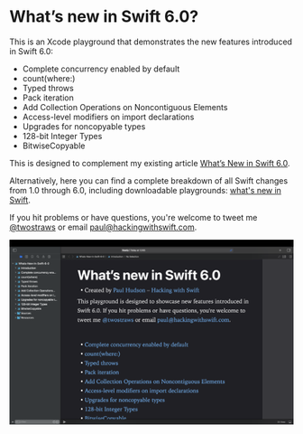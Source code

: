 # What’s new in Swift 6.0?

This is an Xcode playground that demonstrates the new features introduced in Swift 6.0: 

* Complete concurrency enabled by default
* count(where:)
* Typed throws
* Pack iteration
* Add Collection Operations on Noncontiguous Elements
* Access-level modifiers on import declarations
* Upgrades for noncopyable types
* 128-bit Integer Types
* BitwiseCopyable

This is designed to complement my existing article [What’s New in Swift 6.0](https://www.hackingwithswift.com/articles/269/whats-new-in-swift-6).

Alternatively, here you can find a complete breakdown of all Swift changes from 1.0 through 6.0, including downloadable playgrounds: [what's new in Swift](https://www.hackingwithswift.com/swift).

If you hit problems or have questions, you're welcome to tweet me [@twostraws](https://twitter.com/twostraws) or email <paul@hackingwithswift.com>.

![Screenshot of Xcode 15.4 running this playground.](playground-screenshot.png)

